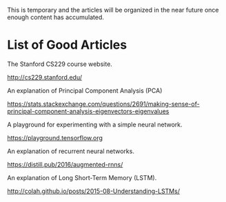 This is temporary and the articles will be organized in the near future once enough content has accumulated.

# List of Good Articles

The Stanford CS229 course website.

http://cs229.stanford.edu/

An explanation of Principal Component Analysis (PCA)

https://stats.stackexchange.com/questions/2691/making-sense-of-principal-component-analysis-eigenvectors-eigenvalues

A playground for experimenting with a simple neural network.

https://playground.tensorflow.org

An explanation of recurrent neural networks.

https://distill.pub/2016/augmented-rnns/

An explanation of Long Short-Term Memory (LSTM).

http://colah.github.io/posts/2015-08-Understanding-LSTMs/
